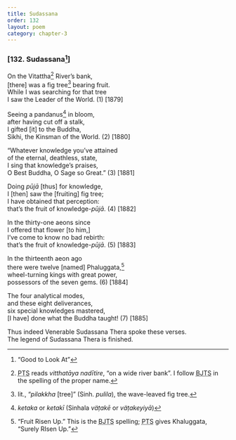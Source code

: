 ```yaml
---
title: Sudassana
order: 132
layout: poem
category: chapter-3
---
```


### \[132. Sudassana[^1]\]

On the Vitattha[^2] River’s bank,  
\[there\] was a fig tree[^3] bearing fruit.  
While I was searching for that tree  
I saw the Leader of the World. (1) \[1879\]

Seeing a pandanus[^4] in bloom,  
after having cut off a stalk,  
I gifted \[it\] to the Buddha,  
Sikhi, the Kinsman of the World. (2) \[1880\]

“Whatever knowledge you’ve attained  
of the eternal, deathless, state,  
I sing that knowledge’s praises,  
O Best Buddha, O Sage so Great.” (3) \[1881\]

Doing *pūjā* \[thus\] for knowledge,  
I \[then\] saw the \[fruiting\] fig tree;  
I have obtained that perception:  
that’s the fruit of knowledge-*pūjā*. (4) \[1882\]

In the thirty-one aeons since  
I offered that flower \[to him,\]  
I’ve come to know no bad rebirth:  
that’s the fruit of knowledge-*pūjā*. (5) \[1883\]

In the thirteenth aeon ago  
there were twelve \[named\] Phaluggata,[^5]  
wheel-turning kings with great power,  
possessors of the seven gems. (6) \[1884\]

The four analytical modes,  
and these eight deliverances,  
six special knowledges mastered,  
\[I have\] done what the Buddha taught! (7) \[1885\]

Thus indeed Venerable Sudassana Thera spoke these verses.  
The legend of Sudassana Thera is finished.

[^1]: “Good to Look At”

[^2]: <abbr title="Pali Text Society">PTS</abbr> reads *vitthatāya nadītire*, “on a wide river bank”. I follow <abbr title="Buddha Jayanthi Tripitaka Series">BJTS</abbr> in the spelling of the proper name.

[^3]: lit., “*pilakkha* \[tree\]” (Sinh. *pulila*), the wave-leaved fig tree.

[^4]: *ketaka* or *ketakī* (Sinhala *väṭakē* or *väṭakeyiyā*)

[^5]: “Fruit Risen Up.” This is the <abbr title="Buddha Jayanthi Tripitaka Series">BJTS</abbr> spelling; <abbr title="Pali Text Society">PTS</abbr> gives Khaluggata, “Surely RIsen Up.”
